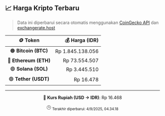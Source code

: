 

<!-- HARGA_KRIPTO -->
## 📈 Harga Kripto Terbaru

> Data ini diperbarui secara otomatis menggunakan [CoinGecko API](https://www.coingecko.com/) dan [exchangerate.host](https://exchangerate.host/)

<div align="center">

| 🪙 Token | 💰 Harga (IDR) |
|:------:|---------------:|
| 🟠 **Bitcoin (BTC)**   | Rp 1.845.138.056 |
| 🔵 **Ethereum (ETH)**  | Rp 73.554.507 |
| 🟣 **Solana (SOL)**    | Rp 3.445.510 |
| 🟢 **Tether (USDT)**   | Rp 16.478 |

---

💱 **Kurs Rupiah (USD → IDR)**: Rp 16.468

🕒 <sub>Terakhir diperbarui: 4/9/2025, 04.34.18</sub>

</div>
<!-- /HARGA_KRIPTO -->